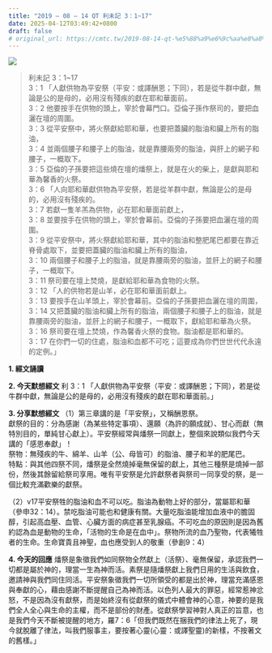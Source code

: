 ```yaml
---
title: "2019 – 08 – 14 QT 利未記 3：1~17"
date: 2025-04-12T03:49:42+0800
draft: false
# original_url: https://cmtc.tw/2019-08-14-qt-%e5%88%a9%e6%9c%aa%e8%a8%98-3%ef%bc%9a117
---
```


![](/images/qt.jpg)
> 利未記 3：1\~17  
> 3：1 「人獻供物為平安祭（平安：或譯酬恩；下同），若是從牛群中獻，無論是公的是母的，必用沒有殘疾的獻在耶和華面前。  
> 3：2 他要按手在供物的頭上，宰於會幕門口。亞倫子孫作祭司的，要把血灑在壇的周圍。  
> 3：3 從平安祭中，將火祭獻給耶和華，也要把蓋臟的脂油和臟上所有的脂油，  
> 3：4 並兩個腰子和腰子上的脂油，就是靠腰兩旁的脂油，與肝上的網子和腰子，一概取下。  
> 3：5 亞倫的子孫要把這些燒在壇的燔祭上，就是在火的柴上，是獻與耶和華為馨香的火祭。  
> 3：6 「人向耶和華獻供物為平安祭，若是從羊群中獻，無論是公的是母的，必用沒有殘疾的。  
> 3：7 若獻一隻羊羔為供物，必在耶和華面前獻上，  
> 3：8 並要按手在供物的頭上，宰於會幕前。亞倫的子孫要把血灑在壇的周圍。  
> 3：9 從平安祭中，將火祭獻給耶和華，其中的脂油和整肥尾巴都要在靠近脊骨處取下，並要把蓋臟的脂油和臟上所有的脂油，  
> 3：10 兩個腰子和腰子上的脂油，就是靠腰兩旁的脂油，並肝上的網子和腰子，一概取下。  
> 3：11 祭司要在壇上焚燒，是獻給耶和華為食物的火祭。  
> 3：12 「人的供物若是山羊，必在耶和華面前獻上。  
> 3：13 要按手在山羊頭上，宰於會幕前。亞倫的子孫要把血灑在壇的周圍，  
> 3：14 又把蓋臟的脂油和臟上所有的脂油，兩個腰子和腰子上的脂油，就是靠腰兩旁的脂油，並肝上的網子和腰子，一概取下，獻給耶和華為火祭。  
> 3：16 祭司要在壇上焚燒，作為馨香火祭的食物。脂油都是耶和華的。  
> 3：17 在你們一切的住處，脂油和血都不可吃；這要成為你們世世代代永遠的定例。」

**1. 經文誦讀**

**2.  今天默想經文**
利 3：1 「人獻供物為平安祭（平安：或譯酬恩；下同），若是從牛群中獻，無論是公的是母的，必用沒有殘疾的獻在耶和華面前。」

**3. 分享默想經文**
（1）第三章講的是「平安祭」，又稱酬恩祭。  
獻祭的目的：分為感謝（為某些特定事項）、還願（為許的願成就）、甘心而獻（無特別目的，單純甘心獻上）。平安祭經常與燔祭一同獻上，整個來說類似我們今天講的「感恩奉獻」！  
祭物：無殘疾的牛、綿羊、山羊（公、母皆可）的脂油、腰子和羊的肥尾巴。  
特點：與其他四祭不同，燔祭是全然燒掉毫無保留的獻上，其他三種祭是燒掉一部份，然後其餘留給祭司享用。唯有平安祭是允許獻祭者與祭司一同享受的祭，是一個比較充滿歡樂的獻祭。

（2）v17平安祭牲的脂油和血不可以吃。脂油為動物上好的部分，當屬耶和華（參申32：14）。禁吃脂油可能也和健康有關。大量吃脂油能增加血液中的膽固醇，引起高血壓、血管、心臟方面的病症甚至乳腺癌。不可吃血的原因則是因為舊約認為血是動物的生命，「活物的生命是在血中」。祭物所流的血乃聖物，代表犧牲者的生命。生命寶貴且神聖，血也應受到人的敬重（參創9：4）

**4. 今天的回應**
燔祭是象徵我們如同祭物全然獻上（活祭）、毫無保留，承認我們一切都是屬於神的，理當一生為神而活。素祭是隨燔祭獻上我們日用的生活與飲食，邀請神與我們同住同活。平安祭象徵我們一切所領受的都是出於神，理當充滿感恩與奉獻的心，藉由感謝不斷提醒自己為神而活。以色列人最大的罪惡，經常惹神忿怒，不是因為沒有獻祭，而是始終沒有從獻祭的儀式中體會神的心意，神要的是我們全人全心與生命的主權，而不是部份的財產。從獻祭學習神對人真正的旨意，也是我們今天不斷被提醒的地方，羅7：6「但我們既然在捆我們的律法上死了，現今就脫離了律法，叫我們服事主，要按著心靈(心靈：或譯聖靈)的新樣，不按著文的舊樣。」
